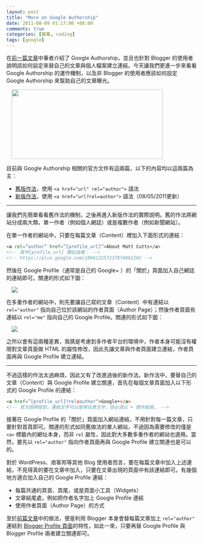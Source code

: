 ```yaml
--- 
layout: post
title: "More on Google Authorship"
date: 2011-08-09 01:17:00 +08:00
comments: true
categories: [雜筆, coding]
tags: [google]
---
```


在[前一篇文章](/blog/2011/08/google-authorship/)中筆者介紹了 Google Authorship，並且也針對 Blogger 的使用者說明該如何設定來替自己的文章與個人檔案建立連結。今天讓我們更進一步來看看 Google Authorship 的運作機制，以及非 Blogger 的使用者應該如何設定 Google Authorship 來幫助自己的文章曝光。

<a href="http://4.bp.blogspot.com/-eY0vKmYBfVo/TkAdC64IdKI/AAAAAAAAAcU/hEdDx2YEYdg/s1600/google_auth.png" imageanchor="1" style="margin-left: 1em; margin-right: 1em;"><img border="0" height="184" src="http://4.bp.blogspot.com/-eY0vKmYBfVo/TkAdC64IdKI/AAAAAAAAAcU/hEdDx2YEYdg/s400/google_auth.png" width="400" /></a>

<!-- more -->

目前與 Google Authorship 相關的官方文件有這兩篇，以下的內容均以這兩篇為主：

- [舊版作法](http://www.google.com/support/webmasters/bin/answer.py?answer=1229920)，使用 `<a href="url" rel="author">` 語法
- [新版作法](http://www.google.com/support/webmasters/bin/answer.py?answer=1408986)，使用 `<a href="url?rel=author">` 語法（08/05/2011更新）

----

讓我們先簡單看看舊作法的機制，之後再進入新版作法的實際說明。舊的作法將網站分成兩大類，單一作者（例如個人網誌）或是複數作者（例如新聞網站）。

在單一作者的網站中，只要在每篇文章（Content）裡加入下面形式的連結：

``` html
<a rel=”author” href=”[profile_url]“>About Matt Cutts</a>
<!-- 其中[profile_url] 類似這樣： -->
<!-- https://plus.google.com/109412257237874861202 -->
```

然後在 Google Profile（通常是自己的 Google+ ）的「關於」頁面加入自己網誌的連結即可。關連的形式如下圖：

<a href="http://1.bp.blogspot.com/-8bGcC2QfT5I/TkAT1Oi5lII/AAAAAAAAAcM/mYxc4rjtsOc/s1600/link1.gif" imageanchor="1" style="margin-left: 1em; margin-right: 1em;"><img border="0" src="http://1.bp.blogspot.com/-8bGcC2QfT5I/TkAT1Oi5lII/AAAAAAAAAcM/mYxc4rjtsOc/s1600/link1.gif" /></a>

在多重作者的網站中，則先要讓自己寫的文章（Content）中有連結以 `rel="author"` 指向自己位於該網站的作者頁面（Author Page）；然後作者頁面有連結以 `rel="me"` 指向自己的 Google Profile。關連的形式如下圖：

<a href="http://2.bp.blogspot.com/-ZEFIg-hDuGc/TkAT1VFwfmI/AAAAAAAAAcQ/kdeLV1bDVec/s1600/link2.gif" imageanchor="1" style="margin-left: 1em; margin-right: 1em;"><img border="0" src="http://2.bp.blogspot.com/-ZEFIg-hDuGc/TkAT1VFwfmI/AAAAAAAAAcQ/kdeLV1bDVec/s1600/link2.gif" /></a>

之所以會有這兩種差異，我猜是考慮到多作者平台的環境中，作者本身可能沒有權限對文章頁面做 HTML 的屬性修改，因此先讓文章與作者頁面建立連結，作者頁面再與 Google Profile 建立連結。

----

不過這樣的作法太過麻煩，因此又有了改進過後的新作法。新作法中，要替自己的文章（Content）與 Google Profile 建立關連，首先在每個文章頁面加入以下形式的 Google Profile 的連結：

``` html
<a href=”[profile_url]?rel=author“>Google+</a>
<!-- 官方說明提到，連結文字可以使用任意文字，但必須以 + 號作結尾。 -->
```

接著在 Google Profile 的「關於」頁面加入網站連結，不用針對每一篇文章，只要針對首頁即可。關連的形式如同舊做法的單人網站，不過因為需要修改的僅是 `<a>` 標籤內的網址本身，而非 `rel` 屬性，因此對大多數多重作者的網站也適用。當然，要先以 `rel="author"` 指向作者頁面再與 Google Profile 建立關連也是可以的。

對於 WordPress、痞客邦等其他 Blog 使用者而言，要在每篇文章中加入上述連結，不見得真的要在文章中加入，只要在文章出現的頁面中有該連結即可。有幾個地方適合加入自己的 Google Profile 連結：

- 每篇共通的頁首、頁尾，或是頁面小工具（Widgets）
- 文章結尾處，例如把作者名字加上 Google Profile 連結
- 使用作者頁面（Author Page）的方式

至於[前篇文章](/blog/2011/08/google-authorship/)中的做法，便是利用 Blogger 本身會替每篇文章加上 `rel="author"` 連結到 [Blogger Profile 頁面](http://www.blogger.com/profile/14386691974182836637)的特性，如此一來，只要再替 Google Profile 與 Blogger Profile 兩者建立關連即可。
